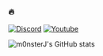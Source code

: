 ### 🔥

[![Discord](https://img.shields.io/badge/Discord-7289DA?style=for-the-badge&logo=discord&logoColor=white)](https://discord.gg/amwr)
[![Youtube](https://img.shields.io/badge/YouTube-FF0000?style=for-the-badge&logo=youtube&logoColor=white)](https://www.youtube.com/channel/UCR64CuO8U1UPMbgVp6M_MfA)

![m0nsterJ's GitHub stats](https://github-readme-stats.vercel.app/api?username=m0nsterJ&show_icons=true&theme=dracula&count_private=true)
